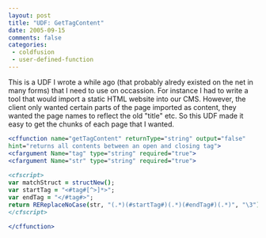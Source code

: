 ```yaml
---
layout: post
title: "UDF: GetTagContent"
date: 2005-09-15
comments: false
categories:
 - coldfusion
 - user-defined-function
---
```

This is a UDF I wrote a while ago (that probably alredy existed on the net in
many forms) that I need to use on occassion. For instance I had to write a
tool that would import a static HTML website into our CMS. However, the client
only wanted certain parts of the page imported as content, they wanted the
page names to reflect the old "title" etc. So this UDF made it easy to get the
chunks of each page that I wanted.  
  
```cfm  
<cffunction name="getTagContent" returnType="string" output="false"
hint="returns all contents between an open and closing tag">  
<cfargument Name="tag" type="string" required="true">  
<cfargument Name="str" type="string" required="true">  
  
<cfscript>  
var matchStruct = structNew();  
var startTag = "<#tag#[^>]*>";  
var endTag = "</#tag#>";  
return REReplaceNoCase(str, "(.*)(#startTag#)(.*)(#endTag#)(.*)", "\3");  
</cfscript>  
  
</cffunction>  
```

